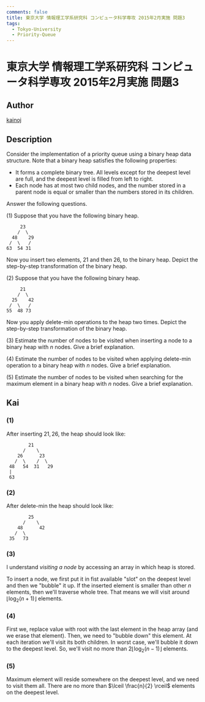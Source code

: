 ```yaml
---
comments: false
title: 東京大学 情報理工学系研究科 コンピュータ科学専攻 2015年2月実施 問題3
tags:
  - Tokyo-University
  - Priority-Queue
---
```

# 東京大学 情報理工学系研究科 コンピュータ科学専攻 2015年2月実施 問題3

## **Author**
[kainoj](https://github.com/kainoj/utokyo-cs)

## **Description**
Consider the implementation of a priority queue using a binary heap data structure.
Note that a binary heap satisfies the following properties:

- It forms a complete binary tree. All levels except for the deepest level are full, and the deepest level is filled from left to right.
- Each node has at most two child nodes, and the number stored in a parent node is equal or smaller than the numbers stored in its children.

Answer the following questions.

(1) Suppose that you have the following binary heap.

```text
     23
    /  \
  48    29
 /  \   /
63  54 31
```

Now you insert two elements, 21 and then 26, to the binary heap. 
Depict the step-by-step transformation of the binary heap.

(2) Suppose that you have the following binary heap.

```text
     21
    /  \
  25    42
 /  \   /
55  48 73
```

Now you apply delete-min operations to the heap two times. Depict the step-by-step transformation of the binary heap.

(3) Estimate the number of nodes to be visited when inserting a node to a binary heap with $n$ nodes. Give a brief explanation.

(4) Estimate the number of nodes to be visited when applying delete-min operation to a binary heap with $n$ nodes. Give a brief explanation.

(5) Estimate the number of nodes to be visited when searching for the maximum element in a binary heap with $n$ nodes. Give a brief explanation.

## **Kai**
### (1)
After inserting $21, 26$, the heap should look like:

```text
        21
      /    \
    26      23
   /  \    /  \
 48   54  31   29
 |
 63
```

### (2)
After delete-min the heap should look like:

```text
        25
      /    \
    48      42
   /  \
 35   73
```

### (3)
I understand *visiting a node* by accessing an array in which heap is stored.

To insert a node, we first put it in fist available "slot" on the deepest level and then we "bubble" it up.
If the inserted element is smaller than other $n$ elements, then we'll traverse whole tree.
That means we will visit around $\lfloor \log_2 (n+1)\rfloor$ elements.

### (4)
First we, replace value with root with the last element in the heap array (and we erase that element).
Then, we need to "bubble down" this element.
At each iteration we'll visit its both children.
In worst case, we'll bubble it down to the deepest level.
So, we'll visit no more than $2 \lfloor \log_2 (n-1) \rfloor$ elements.

### (5)
Maximum element will reside somewhere on the deepest level, and we need to visit them all.
There are no more than $\lceil \frac{n}{2} \rceil$ elements on the deepest level.
